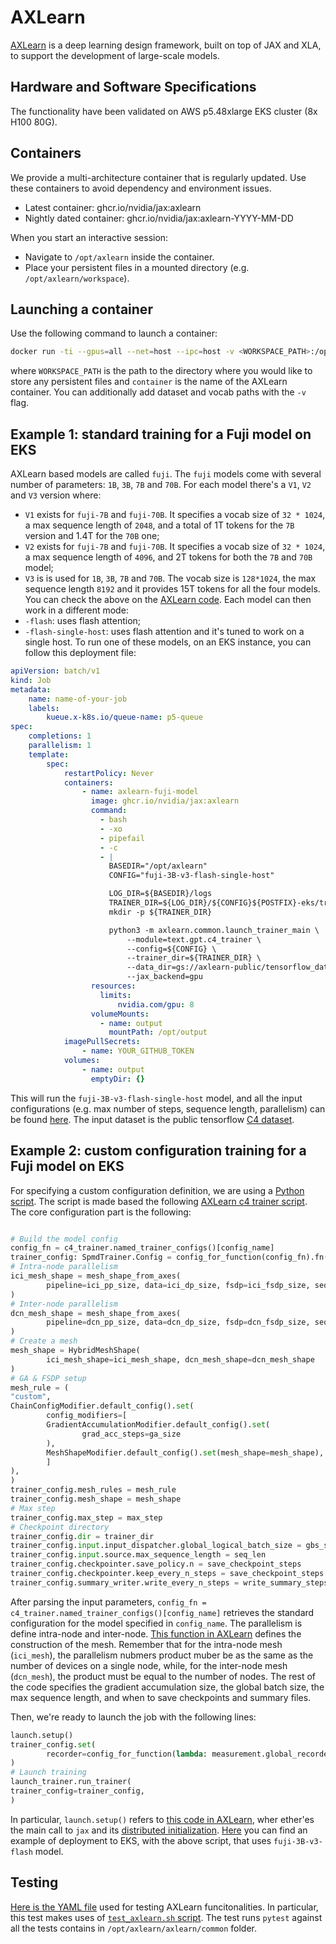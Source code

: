# AXLearn
[AXLearn](https://github.com/apple/axlearn) is a deep learning design framework, built on top of JAX and XLA, to support the development of large-scale models.


## Hardware and Software Specifications

The functionality have been validated on AWS p5.48xlarge EKS cluster (8x H100 80G).


## Containers
We provide a multi-architecture container that is regularly updated. Use these containers to avoid dependency and environment issues.
- Latest container: ghcr.io/nvidia/jax:axlearn
- Nightly dated container: ghcr.io/nvidia/jax:axlearn-YYYY-MM-DD

When you start an interactive session:

- Navigate to `/opt/axlearn` inside the container.
- Place your persistent files in a mounted directory (e.g. `/opt/axlearn/workspace`).

## Launching a container
Use the following command to launch a container:
```bash
docker run -ti --gpus=all --net=host --ipc=host -v <WORKSPACE_PATH>:/opt/axlearn/workspace -w /opt/axlearn <CONTAINER> /bin/bash
```
where `WORKSPACE_PATH` is the path to the directory where you would like to store any persistent files and `container` is the name of the AXLearn container. You can additionally add dataset and vocab paths with the `-v` flag.

## Example 1: standard training for a Fuji model on EKS
AXLearn based models are called `fuji`. The `fuji` models come with several number of parameters: `1B`, `3B`, `7B` and `70B`. For each model there's a `V1`, `V2` and `V3` version where:
- `V1` exists for `fuji-7B` and `fuji-70B`. It specifies a vocab size of `32 * 1024`, a max sequence length of `2048`, and a total of 1T tokens for the `7B` version and  1.4T for the `70B` one;
- `V2` exists for `fuji-7B` and `fuji-70B`. It specifies a vocab size of `32 * 1024`, a max sequence length of `4096`, and 2T tokens for both the `7B` and `70B` model;
- `V3` is is used for `1B`, `3B`, `7B` and `70B`. The vocab size is `128*1024`, the max sequence length `8192` and it provides 15T tokens for all the four models.
You can check the above on the  [AXLearn code](https://github.com/apple/axlearn/blob/main/axlearn/experiments/text/gpt/fuji.py).
Each model can then work in a different mode:
- `-flash`: uses flash attention;
- `-flash-single-host`: uses flash attention and it's tuned to work on a single host.
To run one of these models, on an EKS instance, you can follow this deployment file:

```yaml
apiVersion: batch/v1
kind: Job
metadata:
    name: name-of-your-job
    labels:
        kueue.x-k8s.io/queue-name: p5-queue
spec:
    completions: 1
    parallelism: 1
    template:
        spec:
            restartPolicy: Never
            containers:
                - name: axlearn-fuji-model
                  image: ghcr.io/nvidia/jax:axlearn
                  command:
                    - bash
                    - -xo
                    - pipefail
                    - -c
                    - |
                      BASEDIR="/opt/axlearn"
                      CONFIG="fuji-3B-v3-flash-single-host"

                      LOG_DIR=${BASEDIR}/logs
                      TRAINER_DIR=${LOG_DIR}/${CONFIG}${POSTFIX}-eks/trainer-dir
                      mkdir -p ${TRAINER_DIR}

                      python3 -m axlearn.common.launch_trainer_main \
                          --module=text.gpt.c4_trainer \
                          --config=${CONFIG} \
                          --trainer_dir=${TRAINER_DIR} \
                          --data_dir=gs://axlearn-public/tensorflow_datasets \
                          --jax_backend=gpu
                  resources:
                    limits:
                        nvidia.com/gpu: 8
                  volumeMounts:
                    - name: output
                      mountPath: /opt/output
            imagePullSecrets:
                - name: YOUR_GITHUB_TOKEN
            volumes:
                - name: output
                  emptyDir: {}
```
This will run the `fuji-3B-v3-flash-single-host` model, and all the input configurations (e.g. max number of steps, sequence length, parallelism) can be found [here](https://github.com/apple/axlearn/blob/main/axlearn/experiments/testdata/axlearn.experiments.text.gpt.c4_trainer/fuji-3B-v3-flash-single-host.txt). The input dataset is the public tensorflow [C4 dataset](https://www.tensorflow.org/datasets/catalog/c4).

## Example 2: custom configuration training for a Fuji model on EKS
For specifying a custom configuration definition, we are using a [Python script](../../../.github/container/fuji-train-perf.py). The script is made based the following [AXLearn c4 trainer script](https://github.com/apple/axlearn/blob/main/axlearn/experiments/text/gpt/c4_trainer.py). The core configuration part is the following:
```python

# Build the model config
config_fn = c4_trainer.named_trainer_configs()[config_name]
trainer_config: SpmdTrainer.Config = config_for_function(config_fn).fn()
# Intra-node parallelism
ici_mesh_shape = mesh_shape_from_axes(
        pipeline=ici_pp_size, data=ici_dp_size, fsdp=ici_fsdp_size, seq=ici_sqp_size
)
# Inter-node parallelism
dcn_mesh_shape = mesh_shape_from_axes(
        pipeline=dcn_pp_size, data=dcn_dp_size, fsdp=dcn_fsdp_size, seq=dcn_sqp_size
)
# Create a mesh
mesh_shape = HybridMeshShape(
        ici_mesh_shape=ici_mesh_shape, dcn_mesh_shape=dcn_mesh_shape
)
# GA & FSDP setup
mesh_rule = (
"custom",
ChainConfigModifier.default_config().set(
        config_modifiers=[
        GradientAccumulationModifier.default_config().set(
                grad_acc_steps=ga_size
        ),
        MeshShapeModifier.default_config().set(mesh_shape=mesh_shape),
        ]
),
)
trainer_config.mesh_rules = mesh_rule
trainer_config.mesh_shape = mesh_shape
# Max step
trainer_config.max_step = max_step
# Checkpoint directory
trainer_config.dir = trainer_dir
trainer_config.input.input_dispatcher.global_logical_batch_size = gbs_size
trainer_config.input.source.max_sequence_length = seq_len
trainer_config.checkpointer.save_policy.n = save_checkpoint_steps
trainer_config.checkpointer.keep_every_n_steps = save_checkpoint_steps
trainer_config.summary_writer.write_every_n_steps = write_summary_steps
```
After parsing the input parameters, `config_fn = c4_trainer.named_trainer_configs()[config_name]` retrieves the standard configuration for the model specified in `config_name`. The parallelism is define intra-node and inter-node. [This function in AXLearn](https://github.com/apple/axlearn/blob/main/axlearn/common/utils.py#L1636) defines the construction of the mesh. Remember that for the intra-node mesh (`ici_mesh`), the parallelism nubmers product muber be as the same as the number of devices on a single node, while, for the inter-node mesh (`dcn_mesh`), the product must be equal to the number of nodes.  The rest of the code specifies the gradient accumulation size, the global batch size, the max sequence length, and when to save checkpoints and summary files.

Then, we're ready to launch the job with the following lines:
```python
launch.setup()
trainer_config.set(
        recorder=config_for_function(lambda: measurement.global_recorder)
)
# Launch training
launch_trainer.run_trainer(
trainer_config=trainer_config,
)
```
In particular, `launch.setup()` refers to [this code in AXLearn](https://github.com/apple/axlearn/blob/main/axlearn/common/launch.py), wher ether'es the main call to `jax` and its [distributed initialization](https://docs.jax.dev/en/latest/_autosummary/jax.distributed.initialize.html).
[Here](../../../.github/eks-workflow-files/axlearn/axlearn-fuji-model.yml) you can find an example of deployment to EKS, with the above script, that uses `fuji-3B-v3-flash` model.


## Testing
[Here is the YAML file](../../../.github/eks-workflow-files/axlearn/axlearn-job.yml) used for testing AXLearn funcitonalities. In particular, this test makes uses of [`test_axlearn.sh` script](../../../.github/container/test-axlearn.sh). The test runs `pytest` against all the tests contains in `/opt/axlearn/axlearn/common` folder.
